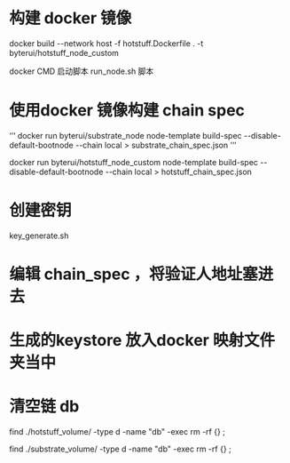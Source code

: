 # 构建 docker 镜像

docker build  --network host -f hotstuff.Dockerfile . -t byterui/hotstuff_node_custom

docker CMD 启动脚本 run_node.sh 脚本

# 使用docker 镜像构建 chain spec
‘’‘
docker run byterui/substrate_node node-template build-spec --disable-default-bootnode --chain local > substrate_chain_spec.json
’‘’

docker run byterui/hotstuff_node_custom node-template build-spec --disable-default-bootnode --chain local > hotstuff_chain_spec.json

# 创建密钥
key_generate.sh

# 编辑 chain_spec ，将验证人地址塞进去

# 生成的keystore 放入docker 映射文件夹当中

# 清空链 db
find ./hotstuff_volume/ -type d -name "db" -exec rm -rf {} \;

find ./substrate_volume/ -type d -name "db" -exec rm -rf {} \;

